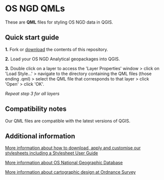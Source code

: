 # OS NGD QMLs

These are **QML** files for styling OS NGD data in QGIS.

## Quick start guide

**1.** Fork or [download](https://github.com/OrdnanceSurvey/osngd-resources/archive/main.zip) the contents of this repository.

**2.** Load your OS NGD Analytical geopackages into QGIS.

**3.** Double click on a layer to access the 'Layer Properties' window > click on 'Load Style...' > navigate to the directory containing the QML files (those ending .qml) > select the QML file that corresponds to that layer > click 'Open' > click 'OK'.

*Repeat step 3 for all layers*

## Compatibility notes

Our QML files are compatible with the latest versions of QGIS.

## Additional information

[More information about how to download, apply and customise our stylesheets including a Stylesheet User Guide](http://www.ordnancesurvey.co.uk/resources/carto-design/cartographic-stylesheets.html)

[More information about OS National Geographic Database](https://www.ordnancesurvey.co.uk/business-government/products/os-select-build)

[More information about cartographic design at Ordnance Survey](https://www.ordnancesurvey.co.uk/resources/carto-design/)
